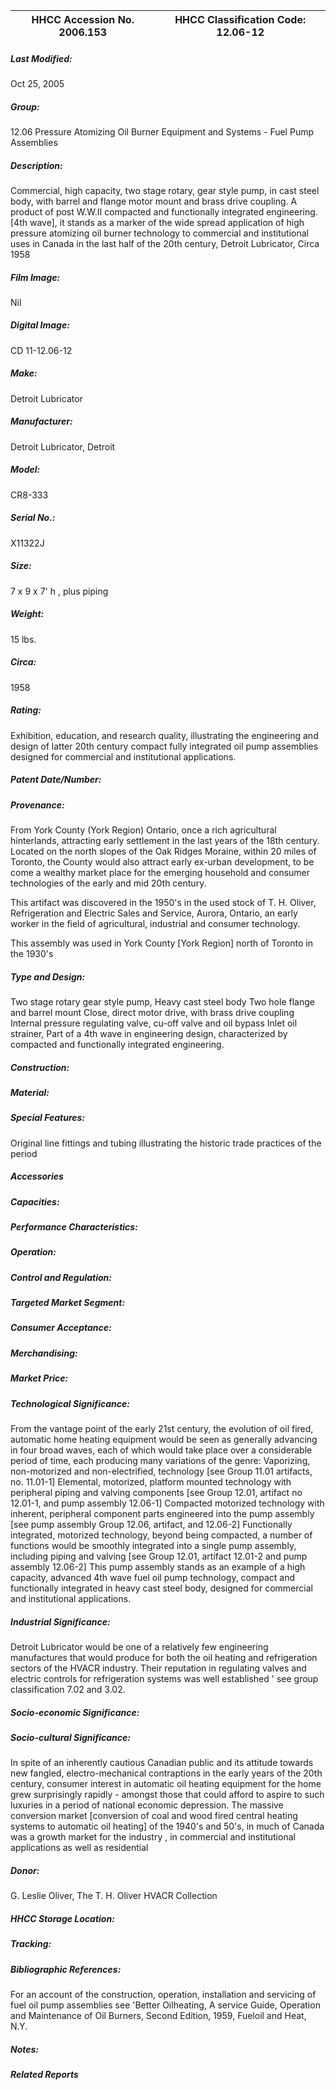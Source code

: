| **HHCC Accession No. 2006.153** |**HHCC Classification Code:  12.06-12**|
| ----------- | ----------- |

##### Last Modified:
Oct 25, 2005

##### Group:
12.06 Pressure Atomizing Oil Burner Equipment and Systems - Fuel Pump Assemblies

##### Description:
Commercial, high capacity, two stage rotary, gear style pump, in cast steel body, with barrel and flange motor mount and brass drive coupling. A product of post W.W.II  compacted and functionally integrated engineering. [4th wave], it stands as a marker of the wide spread application of high pressure atomizing oil burner technology to commercial and institutional uses in Canada in the last half of the 20th century, Detroit Lubricator, Circa 1958

##### Film Image:
Nil

##### Digital Image:
CD 11-12.06-12

##### Make:
Detroit Lubricator

##### Manufacturer:
Detroit Lubricator, Detroit

##### Model:
CR8-333

##### Serial No.:
X11322J

##### Size:
7 x 9 x 7' h , plus piping

##### Weight:
15 lbs.

##### Circa:
1958

##### Rating:
Exhibition, education, and research quality, illustrating the engineering and design of latter 20th century compact fully integrated oil pump assemblies designed for commercial and institutional applications.

##### Patent Date/Number:


##### Provenance:
From York County (York Region) Ontario, once a rich agricultural hinterlands, attracting early settlement in the last years of the 18th century. Located on the north slopes of the Oak Ridges Moraine, within 20 miles of Toronto, the County would also attract early ex-urban development, to be come a wealthy market place for the emerging household and consumer technologies of the early and mid 20th century. 

This artifact was discovered in the 1950's in the used stock of T. H. Oliver, Refrigeration and Electric Sales and Service, Aurora, Ontario, an early worker in the field of agricultural, industrial and consumer technology. 

This assembly was used in York County [York Region] north of Toronto in the 1930's

##### Type and Design:
Two stage rotary gear style pump, 
Heavy cast steel body
Two hole flange and barrel mount 
Close, direct motor drive, with brass drive coupling
Internal pressure regulating valve, cu-off valve and oil bypass 
Inlet oil strainer, 
Part of a 4th wave in engineering design, characterized by compacted and functionally integrated engineering.

##### Construction:


##### Material:


##### Special Features:
Original line fittings and tubing illustrating the historic trade practices of the period

##### Accessories


##### Capacities:


##### Performance Characteristics:


##### Operation:


##### Control and Regulation:


##### Targeted Market Segment:


##### Consumer Acceptance:


##### Merchandising:


##### Market Price:


##### Technological Significance:
From the vantage point of the early 21st century, the evolution of oil fired, automatic home heating equipment would be seen as generally advancing in four broad waves, each of which would take place over a considerable period of time, each producing many variations of the genre:
Vaporizing, non-motorized and non-electrified, technology [see Group 11.01 artifacts, no. 11.01-1]
Elemental,  motorized, platform mounted technology with peripheral piping and valving components [see Group 12.01, artifact no 12.01-1, and pump assembly 12.06-1]
Compacted motorized technology with inherent, peripheral component parts engineered into the pump assembly [see pump assembly Group 12.06, artifact, and 12.06-2]
Functionally integrated, motorized technology, beyond being compacted, a number of functions would be smoothly integrated into a single pump assembly, including piping and valving [see Group 12.01, artifact 12.01-2 and pump assembly 12.06-2] 
This pump assembly stands as an example of a high capacity, advanced 4th wave fuel oil pump technology, compact and functionally integrated in heavy cast steel body, designed for commercial and institutional applications.

##### Industrial Significance:
Detroit Lubricator would be one of a relatively few engineering manufactures that would produce for both the oil heating and refrigeration sectors of the HVACR industry. Their reputation in regulating valves and electric controls for refrigeration systems was well established ' see group classification 7.02 and 3.02.

##### Socio-economic Significance:


##### Socio-cultural Significance:
In spite of an inherently cautious Canadian public and its attitude towards new fangled, electro-mechanical contraptions in the early years of the 20th century, consumer interest in automatic oil heating equipment for the home grew surprisingly rapidly - amongst those that could afford to aspire to such luxuries in a period of national economic depression.
The massive conversion market [conversion of coal and wood fired central heating systems to automatic oil heating] of the 1940's and 50's, in much of Canada was a growth market for the industry , in commercial and institutional applications as well as residential

##### Donor:
G. Leslie Oliver, The T. H. Oliver HVACR Collection

##### HHCC Storage Location:


##### Tracking:


##### Bibliographic References:
For an account of the construction, operation, installation and servicing of fuel oil pump assemblies see 'Better Oilheating, A service Guide, Operation and Maintenance of Oil Burners, Second Edition, 1959, Fueloil and Heat, N.Y.

##### Notes:


##### Related Reports

